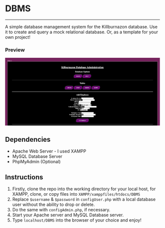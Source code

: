 # DBMS
<hr></hr>
A simple database management system for the Killburnazon database. Use it to create and query a mock relational database. Or, as a template for your own project!

### Preview
<p align="left">
  <img src="example.png" width="700" alt="Set Preview with Default Settings">
</p>

## Dependencies
* Apache Web Server - I used XAMPP
* MySQL Database Server
* PhpMyAdmin (Optional)

## Instructions
1. Firstly, clone the repo into the working directory for your local host, for XAMPP, clone, or copy files into ```XAMPP/xamppfiles/htdocs/DBMS```
2. Replace `$username` & `$password` in `configUser.php` with a local database user without the ability to drop or delete.
3. Do the same with `configAdmin.php`, if necessary.
4. Start your Apache server and MySQL Database server.
5. Type `localhost/DBMS` into the browser of your choice and enjoy!
